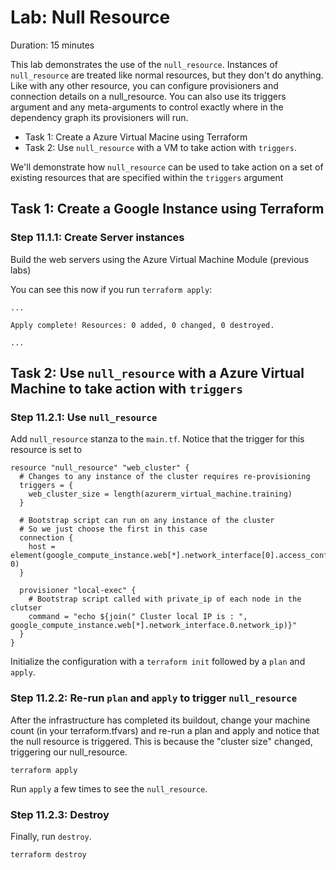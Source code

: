 # Lab: Null Resource

Duration: 15 minutes

This lab demonstrates the use of the `null_resource`. Instances of `null_resource` are treated like normal resources, but they don't do anything. Like with any other resource, you can configure provisioners and connection details on a null_resource. You can also use its triggers argument and any meta-arguments to control exactly where in the dependency graph its provisioners will run.

- Task 1: Create a Azure Virtual Macine using Terraform
- Task 2: Use `null_resource` with a VM to take action with `triggers`.

We'll demonstrate how `null_resource` can be used to take action on a set of existing resources that are specified within the `triggers` argument


## Task 1: Create a Google Instance using Terraform
### Step 11.1.1: Create Server instances

Build the web servers using the Azure Virtual Machine Module (previous labs)

You can see this now if you run `terraform apply`:

```text
...

Apply complete! Resources: 0 added, 0 changed, 0 destroyed.

...
```


## Task 2: Use `null_resource` with a Azure Virtual Machine to take action with `triggers`
### Step 11.2.1: Use `null_resource`

Add `null_resource` stanza to the `main.tf`.  Notice that the trigger for this resource is set to 

```hcl
resource "null_resource" "web_cluster" {
  # Changes to any instance of the cluster requires re-provisioning
  triggers = {
    web_cluster_size = length(azurerm_virtual_machine.training)
  }

  # Bootstrap script can run on any instance of the cluster
  # So we just choose the first in this case
  connection {
    host = element(google_compute_instance.web[*].network_interface[0].access_config[0].nat_ip, 0)
  }

  provisioner "local-exec" {
    # Bootstrap script called with private_ip of each node in the clutser
    command = "echo ${join(" Cluster local IP is : ", google_compute_instance.web[*].network_interface.0.network_ip)}"
  }
}
```
Initialize the configuration with a `terraform init` followed by a `plan` and `apply`.

### Step 11.2.2: Re-run `plan` and `apply` to trigger `null_resource`
After the infrastructure has completed its buildout, change your machine count (in your terraform.tfvars) and re-run a plan and apply and notice that the null resource is triggered.  This is because the "cluster size" changed, triggering our null_resource.

```shell
terraform apply
```

Run `apply` a few times to see the `null_resource`.

### Step 11.2.3: Destroy
Finally, run `destroy`.

```shell
terraform destroy
```